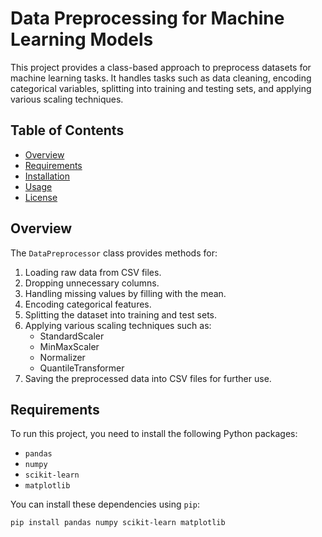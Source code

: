 # Data Preprocessing for Machine Learning Models

This project provides a class-based approach to preprocess datasets for machine learning tasks. It handles tasks such as data cleaning, encoding categorical variables, splitting into training and testing sets, and applying various scaling techniques.

## Table of Contents
- [Overview](#overview)
- [Requirements](#requirements)
- [Installation](#installation)
- [Usage](#usage)
- [License](#license)

## Overview

The `DataPreprocessor` class provides methods for:
1. Loading raw data from CSV files.
2. Dropping unnecessary columns.
3. Handling missing values by filling with the mean.
4. Encoding categorical features.
5. Splitting the dataset into training and test sets.
6. Applying various scaling techniques such as:
   - StandardScaler
   - MinMaxScaler
   - Normalizer
   - QuantileTransformer
7. Saving the preprocessed data into CSV files for further use.

## Requirements

To run this project, you need to install the following Python packages:

- `pandas`
- `numpy`
- `scikit-learn`
- `matplotlib`

You can install these dependencies using `pip`:

```bash
pip install pandas numpy scikit-learn matplotlib
